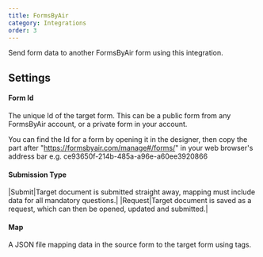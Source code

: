 ```yaml
---
title: FormsByAir
category: Integrations
order: 3
---
```


Send form data to another FormsByAir form using this integration.

## Settings

#### Form Id

The unique Id of the target form. This can be a public form from any FormsByAir account, or a private form in your account.

You can find the Id for a form by opening it in the designer, then copy the part after "https://formsbyair.com/manage#/forms/" in your web browser's address bar e.g. ce93650f-214b-485a-a96e-a60ee3920866

#### Submission Type

|Submit|Target document is submitted straight away, mapping must include data for all mandatory questions.|
|Request|Target document is saved as a request, which can then be opened, updated and submitted.|

#### Map

A JSON file mapping data in the source form to the target form using tags.